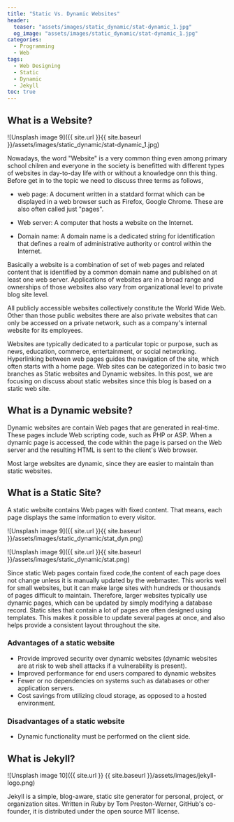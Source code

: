 ```yaml
---
title: "Static Vs. Dynamic Websites"
header:
  teaser: "assets/images/static_dynamic/stat-dynamic_1.jpg"
  og_image: "assets/images/static_dynamic/stat-dynamic_1.jpg"
categories:
  - Programming
  - Web
tags:
  - Web Designing
  - Static
  - Dynamic
  - Jekyll
toc: true
---
```

## What is a Website?
![Unsplash image 9]({{ site.url }}{{ site.baseurl }}/assets/images/static_dynamic/stat-dynamic_1.jpg)


Nowadays, the word "Website" is a very common thing even among primary school chilren and everyone in the society is benefitted with different types of websites in day-to-day life with or without a knowledge onn this thing. Before get in to the topic we need to discuss three terms as follows,

* web page: 
A document written in a statdard format which can be displayed in a web browser such as Firefox, Google Chrome.  These are also often called just "pages".

* Web server:
A computer that hosts a website on the Internet.

* Domain name:
A domain name is a dedicated string for identification that defines a realm of administrative authority or control within the Internet. 

Basically a website is a combination of set of web pages and related content that is identified by a common domain name and published on at least one web server. Applications of websites are in a broad range and ownerships of those websites also vary from organizational level to private blog site level.  

All publicly accessible websites collectively constitute the World Wide Web. Other than those public websites there are also private websites that can only be accessed on a private network, such as a company's internal website for its employees.

Websites are typically dedicated to a particular topic or purpose, such as news, education, commerce, entertainment, or social networking. Hyperlinking between web pages guides the navigation of the site, which often starts with a home page.
Web sites can be categorized in to basic two branches as Static websites and Dynamic websites. In this post, we are focusing on discuss about static websites since this blog is based on a static web site.    

## What is a Dynamic website?

Dynamic websites are  contain Web pages that are generated in real-time. These pages include Web scripting code, such as PHP or ASP. When a dynamic page is accessed, the code within the page is parsed on the Web server and the resulting HTML is sent to the client's Web browser.

Most large websites are dynamic, since they are easier to maintain than static websites.

## What is a Static Site?

A static website contains Web pages with fixed content. That means, each page displays the same information to every visitor.

![Unsplash image 9]({{ site.url }}{{ site.baseurl }}/assets/images/static_dynamic/stat_dyn.png)

![Unsplash image 9]({{ site.url }}{{ site.baseurl }}/assets/images/static_dynamic/stat.png)

Since static Web pages contain fixed code,the content of each page does not change unless it is manually updated by the webmaster. This works well for small websites, but it can make large sites with hundreds or thousands of pages difficult to maintain. Therefore, larger websites typically use dynamic pages, which can be updated by simply modifying a database record. Static sites that contain a lot of pages are often designed using templates. This makes it possible to update several pages at once, and also helps provide a consistent layout throughout the site.

### Advantages of a static website

- Provide improved security over dynamic websites (dynamic websites are at risk to web shell attacks if a vulnerability is present).
- Improved performance for end users compared to dynamic websites
- Fewer or no dependencies on systems such as databases or other application servers.
- Cost savings from utilizing cloud storage, as opposed to a hosted environment.

### Disadvantages of a static website
- Dynamic functionality must be performed on the client side.

## What  is Jekyll?

![Unsplash image 10]({{ site.url }}
{{ site.baseurl }}/assets/images/jekyll-logo.png)

Jekyll is a simple, blog-aware, static site generator for personal, project, or organization sites. Written in Ruby by Tom Preston-Werner, GitHub's co-founder, it is distributed under the open source MIT license.

